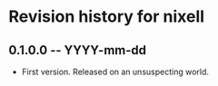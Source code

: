 # Revision history for nixell

## 0.1.0.0 -- YYYY-mm-dd

* First version. Released on an unsuspecting world.
